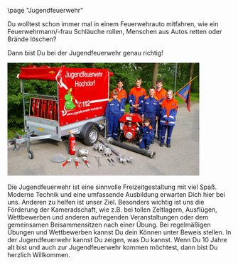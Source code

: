 \page "Jugendfeuerwehr"

Du wolltest schon immer mal in einem Feuerwehrauto mitfahren, wie ein Feuerwehrmann/-frau Schläuche rollen, Menschen aus Autos retten oder Brände löschen?

Dann bist Du bei der Jugendfeuerwehr genau richtig!

![](Documentation/img/jugend.jpg)

Die Jugendfeuerwehr ist eine sinnvolle Freizeitgestaltung mit viel Spaß. Moderne Technik und eine umfassende Ausbildung erwarten Dich hier bei uns. Anderen zu helfen ist unser Ziel.  Besonders wichtig ist uns die Förderung der Kameradschaft, wie  z.B. bei tollen Zeltlagern, Ausflügen, Wettbewerben und anderen aufregenden Veranstaltungen oder dem gemeinsamen  Beisammensitzen nach einer Übung. Bei regelmäßigen Übungen und Wettbewerben kannst Du dein  Können unter Beweis stellen.  In der Jugendfeuerwehr kannst Du zeigen, was Du kannst. Wenn Du 10 Jahre alt bist und auch zur Jugendfeuerwehr kommen möchtest, dann bist Du herzlich Willkommen.
